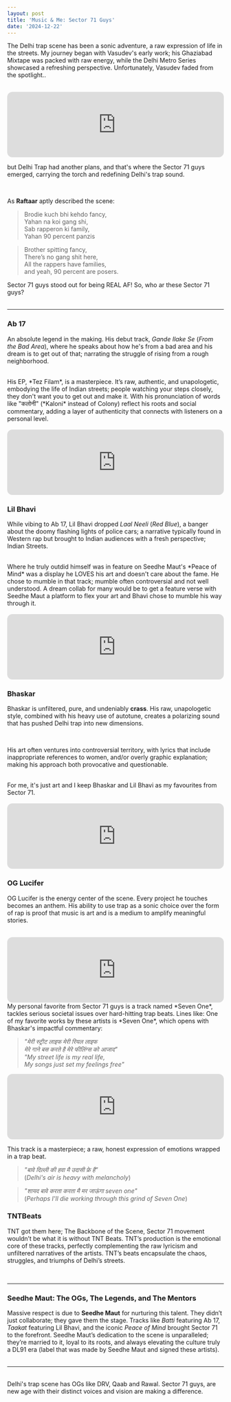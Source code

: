 ```yaml
---
layout: post
title: 'Music & Me: Sector 71 Guys'
date: '2024-12-22'
---
```



The Delhi trap scene has been a sonic adventure, a raw expression of life in the streets. My journey began with Vasudev's early work; his Ghaziabad Mixtape was packed with raw energy, while the Delhi Metro Series showcased a refreshing perspective. Unfortunately, Vasudev faded from the spotlight..

<br>

<iframe style="border-radius:12px" src="https://open.spotify.com/embed/track/4EpjnBNARsdbPsIt2Lr3Bz?utm_source=generator" width="100%" height="152" frameBorder="0" allowfullscreen="" allow="autoplay; clipboard-write; encrypted-media; fullscreen; picture-in-picture" loading="lazy"></iframe>

<br>

but Delhi Trap had another plans, and that's where the Sector 71 guys emerged, carrying the torch and redefining Delhi's trap sound.

<br>

As **Raftaar** aptly described the scene:

>Brodie kuch bhi kehdo fancy,<br>
>Yahan na koi gang shi,<br>
>Sab rapperon ki family,<br>
>Yahan 90 percent panzis

>Brother spitting fancy,<br>
>There’s no gang shit here,<br>
>All the rappers have families,<br>
>and yeah, 90 percent are posers.

Sector 71 guys stood out for being REAL AF! So, who ar these Sector 71 guys?  <br><br>


---


### **Ab 17**  

An absolute legend in the making. His debut track, *Gande Ilake Se* (*From the Bad Area*), where he speaks about how he's from a bad area and his dream is to get out of that; narrating the struggle of rising from a rough neighborhood. 

<br>
His EP, *Tez Filam*, is a masterpiece. It’s raw, authentic, and unapologetic, embodying the life of Indian streets; people watching your steps closely, they don't want you to get out and make it. With his pronunciation of words like "कलोनी" (*Kaloni* instead of Colony) reflect his roots and social commentary, adding a layer of authenticity that connects with listeners on a personal level.
<br>
<br>


<iframe style="border-radius:12px" src="https://open.spotify.com/embed/track/3Vr7qTS3v7rJ5HdtKgZvYD?utm_source=generator&theme=0" width="100%" height="152" frameBorder="0" allowfullscreen="" allow="autoplay; clipboard-write; encrypted-media; fullscreen; picture-in-picture" loading="lazy"></iframe>

### **Lil Bhavi**  

While vibing to Ab 17, Lil Bhavi dropped *Laal Neeli* (*Red Blue*), a banger about the doomy flashing lights of police cars; a narrative typically found in Western rap but brought to Indian audiences with a fresh perspective; Indian Streets. 

<br>
Where he truly outdid himself was in feature on Seedhe Maut's *Peace of Mind* was a display he LOVES his art and doesn't care about the fame. He chose to mumble in that track; mumble often controversial and not well understood. A dream collab for many would be to get a feature verse with Seedhe Maut a platform to flex your art and Bhavi chose to mumble his way through it. 
<br>
<br>

<iframe style="border-radius:12px" src="https://open.spotify.com/embed/track/6mvijExBg5HRR1GPZ0DzBp?utm_source=generator" width="100%" height="152" frameBorder="0" allowfullscreen="" allow="autoplay; clipboard-write; encrypted-media; fullscreen; picture-in-picture" loading="lazy"></iframe>

### **Bhaskar**  
Bhaskar is unfiltered, pure, and undeniably **crass**. His raw, unapologetic style, combined with his heavy use of autotune, creates a polarizing sound that has pushed Delhi trap into new dimensions. 

<br>

His art often ventures into controversial territory, with lyrics that include inappropriate references to women, and/or overly graphic explanation; making his approach both provocative and questionable.
 
<br>
For me, it's just art and I keep Bhaskar and Lil Bhavi as my favourites from Sector 71.
<br>
<br>

<iframe style="border-radius:12px" src="https://open.spotify.com/embed/album/2VkLxw9yIRirKgNLOmo6mO?utm_source=generator" width="100%" height="152" frameBorder="0" allowfullscreen="" allow="autoplay; clipboard-write; encrypted-media; fullscreen; picture-in-picture" loading="lazy"></iframe>
<br>

### **OG Lucifer**  
OG Lucifer is the energy center of the scene. Every project he touches becomes an anthem. His ability to use trap as a sonic choice over the form of rap is proof that music is art and is a medium to amplify meaningful stories.  
 
<br>
<iframe style="border-radius:12px" src="https://open.spotify.com/embed/track/58FxNIJWUo3aedY37PI7nH?utm_source=generator&theme=0" width="100%" height="152" frameBorder="0" allowfullscreen="" allow="autoplay; clipboard-write; encrypted-media; fullscreen; picture-in-picture" loading="lazy"></iframe>
<br>
My personal favorite from Sector 71 guys is a track named *Seven One*, tackles serious societal issues over hard-hitting trap beats. Lines like:  
One of my favorite works by these artists is *Seven One*, which opens with Bhaskar's impactful commentary:  

>*"मेरी स्ट्रीट लाइफ मेरी रियल लाइफ  <br>
>मेरे गाने बस करते है मेरे फीलिंग्स को आजाद"* <br>
>*"My street life is my real life, <br>
>My songs just set my feelings free"* <br>


<iframe style="border-radius:12px" src="https://open.spotify.com/embed/track/31AkhCMuU0vHfhmhZmoSXH?utm_source=generator" width="100%" height="152" frameBorder="0" allowfullscreen="" allow="autoplay; clipboard-write; encrypted-media; fullscreen; picture-in-picture" loading="lazy"></iframe>

This track is a masterpiece; a raw, honest expression of emotions wrapped in a trap beat.

>*"बावे दिल्ली की हवा मै उदासी फ्रे है"*  <br>
>(*Delhi's air is heavy with melancholy*)  <br>

>*"शायद बावे करता करता मै मर जाऊंगा seven one"*  <br>
>(*Perhaps I'll die working through this grind of Seven One*)  <br>


### **TNTBeats**  

TNT got them here; The Backbone of the Scene, Sector 71 movement wouldn’t be what it is without TNT Beats. TNT’s production is the emotional core of these tracks, perfectly complementing the raw lyricism and unfiltered narratives of the artists. TNT’s beats encapsulate the chaos, struggles, and triumphs of Delhi’s streets.

<br>

---

### **Seedhe Maut: The OGs, The Legends, and The Mentors**  

Massive respect is due to **Seedhe Maut** for nurturing this talent. They didn’t just collaborate; they gave them the stage. Tracks like *Batti* featuring Ab 17, *Taakat* featuring Lil Bhavi, and the iconic *Peace of Mind* brought Sector 71 to the forefront. Seedhe Maut’s dedication to the scene is unparalleled; they’re married to it, loyal to its roots, and always elevating the culture truly a DL91 era (label that was made by Seedhe Maut and signed these artists).  
<br>

---

<br>
Delhi's trap scene has OGs like DRV, Qaab and Rawal. Sector 71 guys, are new age with their distinct voices and vision are making a difference.